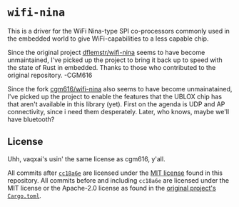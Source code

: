 `wifi-nina`
========

This is a driver for the WiFi Nina-type SPI co-processors commonly used in the embedded world to give WiFi-capabilities to a less capable chip.

Since the original project [dflemstr/wifi-nina](https://github.com/dflemstr/wifi-nina) seems to have become unmaintained, I've picked up the project to bring it back up to speed with the state of Rust in embedded.
Thanks to those who contributed to the original repository. -CGM616

Since the fork [cgm616/wifi-nina](https://github.com/cgm616/wifi-nina) also seems to have become unmainatained, I've picked up the project to enable the features that the UBLOX chip has that aren't available in this library (yet).
First on the agenda is UDP and AP connectivity, since i need them desperately. Later, who knows, maybe we'll have bluetooth?

## License

Uhh, vaqxai's usin' the same license as cgm616, y'all.

All commits after [`cc18a6e`](https://github.com/cgm616/wifi-nina/commit/cc18a6e47a822ef016bf2db084ea60f5586c3e64) are licensed under the [MIT license](https://github.com/cgm616/wifi-nina/blob/master/LICENSE) found in this repository.
All commits before and including `cc18a6e` are licensed under the MIT license or the Apache-2.0 license as found in the [original project's `Cargo.toml`](https://github.com/dflemstr/wifi-nina/blob/master/Cargo.toml).
